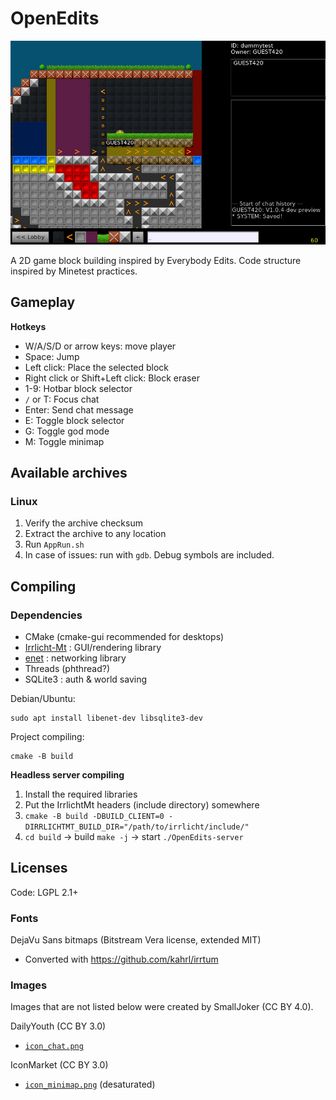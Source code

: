 # OpenEdits

![preview image v1.0.1-dev](screenshot.jpeg)

A 2D game block building inspired by Everybody Edits.
Code structure inspired by Minetest practices.

## Gameplay

**Hotkeys**

 * W/A/S/D or arrow keys: move player
 * Space: Jump
 * Left click: Place the selected block
 * Right click or Shift+Left click: Block eraser
 * 1-9: Hotbar block selector
 * `/` or T: Focus chat
 * Enter: Send chat message
 * E: Toggle block selector
 * G: Toggle god mode
 * M: Toggle minimap


## Available archives

### Linux

1. Verify the archive checksum
2. Extract the archive to any location
3. Run `AppRun.sh`
4. In case of issues: run with `gdb`. Debug symbols are included.


## Compiling

### Dependencies

 * CMake (cmake-gui recommended for desktops)
 * [Irrlicht-Mt](https://github.com/minetest/irrlicht) : GUI/rendering library
 * [enet](http://enet.bespin.org/) : networking library
 * Threads (phthread?)
 * SQLite3 : auth & world saving

Debian/Ubuntu:

	sudo apt install libenet-dev libsqlite3-dev

Project compiling:

	cmake -B build

**Headless server compiling**

1. Install the required libraries
2. Put the IrrlichtMt headers (include directory) somewhere
3. `cmake -B build -DBUILD_CLIENT=0 -DIRRLICHTMT_BUILD_DIR="/path/to/irrlicht/include/"`
4. `cd build` -> build `make -j` -> start `./OpenEdits-server`


## Licenses

Code: LGPL 2.1+

### Fonts

DejaVu Sans bitmaps (Bitstream Vera license, extended MIT)

 * Converted with https://github.com/kahrl/irrtum

### Images

Images that are not listed below were created by SmallJoker (CC BY 4.0).

DailyYouth (CC BY 3.0)

 * [`icon_chat.png`](https://www.iconfinder.com/icons/3643728/balloon_chat_conversation_speak_word_icon)

IconMarket (CC BY 3.0)

 * [`icon_minimap.png`](https://www.iconfinder.com/icons/6442794/compass_direction_discover_location_navigation_icon) (desaturated)
